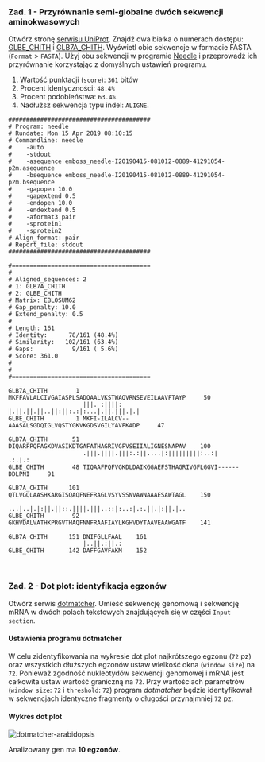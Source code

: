 ### Zad. 1 - Przyrównanie semi-globalne dwóch sekwencji aminokwasowych
Otwórz stronę [serwisu UniProt](https://www.uniprot.org). Znajdź dwa białka o numerach dostępu: [GLBE_CHITH](https://www.uniprot.org/uniprot/P11582) i [GLB7A_CHITH](https://www.uniprot.org/uniprot/P02226). Wyświetl obie sekwencje w formacie FASTA (`Format` > `FASTA`). Użyj obu sekwencji w programie [Needle](https://www.ebi.ac.uk/Tools/psa/emboss_needle/) i przeprowadź ich przyrównanie korzystając z domyślnych ustawień programu.

1. Wartość punktacji (`score`): `361` bitów
2. Procent identyczności: `48.4%`
3. Procent podobieństwa: `63.4%`
4. Nadłuższ sekwencja typu indel: `ALIGNE`.

```
########################################
# Program: needle
# Rundate: Mon 15 Apr 2019 08:10:15
# Commandline: needle
#    -auto
#    -stdout
#    -asequence emboss_needle-I20190415-081012-0889-41291054-p2m.asequence
#    -bsequence emboss_needle-I20190415-081012-0889-41291054-p2m.bsequence
#    -gapopen 10.0
#    -gapextend 0.5
#    -endopen 10.0
#    -endextend 0.5
#    -aformat3 pair
#    -sprotein1
#    -sprotein2
# Align_format: pair
# Report_file: stdout
########################################

#=======================================
#
# Aligned_sequences: 2
# 1: GLB7A_CHITH
# 2: GLBE_CHITH
# Matrix: EBLOSUM62
# Gap_penalty: 10.0
# Extend_penalty: 0.5
#
# Length: 161
# Identity:      78/161 (48.4%)
# Similarity:   102/161 (63.4%)
# Gaps:           9/161 ( 5.6%)
# Score: 361.0
# 
#
#=======================================

GLB7A_CHITH        1 MKFFAVLALCIVGAIASPLSADQAALVKSTWAQVRNSEVEILAAVFTAYP     50
                     |||. :||||:  |.||.||.||..||:||:.:|:...|.||.|||.|.|
GLBE_CHITH         1 MKFI-ILALCV--AAASALSGDQIGLVQSTYGKVKGDSVGILYAVFKADP     47

GLB7A_CHITH       51 DIQARFPQFAGKDVASIKDTGAFATHAGRIVGFVSEIIALIGNESNAPAV    100
                     .|||.||||.|||:.:||....|:|||||||||:..:|      .:.|.:
GLBE_CHITH        48 TIQAAFPQFVGKDLDAIKGGAEFSTHAGRIVGFLGGVI------DDLPNI     91

GLB7A_CHITH      101 QTLVGQLAASHKARGISQAQFNEFRAGLVSYVSSNVAWNAAAESAWTAGL    150
                     ...|..|.|:||.||::.||||.|||..::|:..:|.:.||.|:||.|..
GLBE_CHITH        92 GKHVDALVATHKPRGVTHAQFNNFRAAFIAYLKGHVDYTAAVEAAWGATF    141

GLB7A_CHITH      151 DNIFGLLFAAL    161
                     |..||.:||.:
GLBE_CHITH       142 DAFFGAVFAKM    152
```

<br/>

### Zad. 2 - Dot plot: identyfikacja egzonów
Otwórz serwis [dotmatcher](http://www.bioinformatics.nl/cgi-bin/emboss/dotmatcher). Umieść sekwencję genomową i sekwencję mRNA w dwóch polach tekstowych znajdujących się w części `Input section`.

#### Ustawienia programu dotmatcher
W celu zidentyfikowania na wykresie dot plot najkrótszego egzonu (`72` pz) oraz wszystkich dłuższych egzonów ustaw wielkość okna (`window size`) na `72`. Ponieważ zgodność nukleotydów sekwencji genomowej i mRNA jest całkowita ustaw wartość graniczną na `72`. Przy wartościach parametrów (`window size`: `72` i `threshold`: `72`) program *dotmatcher* będzie identyfikował w sekwencjach identyczne fragmenty o długości przynajmniej `72` pz.

#### Wykres dot plot

<img src="./files/dotmatcher-arabidopsis.png" alt="dotmatcher-arabidopsis">

Analizowany gen ma **10 egzonów**.
